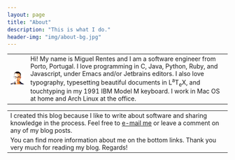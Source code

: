 ```yaml
---
layout: page
title: "About"
description: "This is what I do."
header-img: "img/about-bg.jpg"
---
```


|||
|:---:|:---|
| <img src="/img/me.png" title="Miguel Rentes" alt="Miguel Rentes picture" /> | Hi! My name is Miguel Rentes and I am a software engineer from Porto, Portugal. I love programming in C, Java, Python, Ruby, and Javascript, under Emacs and/or Jetbrains editors. I also love typography, typesetting beautiful documents in <span class="latex">L<sup>a</sup>T<sub>e</sub>X</span>, and touchtyping in my 1991 IBM Model M keyboard. I work in Mac OS at home and Arch Linux at the office. |

||
|:---|
|I created this blog because I like to write about software and sharing knowledge in the process. Feel free to [e-mail me](mailto:miguel.rentes@gmail.com) or leave a comment on any of my blog posts.|
|You can find more information about me on the bottom links. Thank you very much for reading my blog. Regards!|

[about-me]: http://about.me/rentes/
